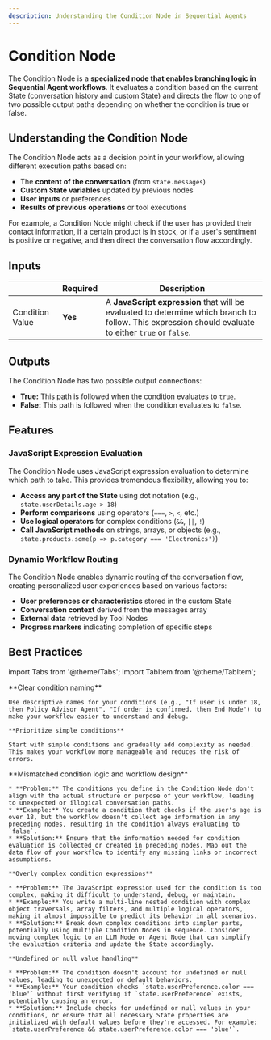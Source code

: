 ```yaml
---
description: Understanding the Condition Node in Sequential Agents
---
```


# Condition Node

The Condition Node is a **specialized node that enables branching logic in Sequential Agent workflows**. It evaluates a condition based on the current State (conversation history and custom State) and directs the flow to one of two possible output paths depending on whether the condition is true or false.

<!-- ![](../../assets/seq-15.png) -->

## Understanding the Condition Node

The Condition Node acts as a decision point in your workflow, allowing different execution paths based on:

-   The **content of the conversation** (from `state.messages`)
-   **Custom State variables** updated by previous nodes
-   **User inputs** or preferences
-   **Results of previous operations** or tool executions

For example, a Condition Node might check if the user has provided their contact information, if a certain product is in stock, or if a user's sentiment is positive or negative, and then direct the conversation flow accordingly.

## Inputs

|                 | Required | Description                                                                                                                                          |
| --------------- | -------- | ---------------------------------------------------------------------------------------------------------------------------------------------------- |
| Condition Value | **Yes**  | A **JavaScript expression** that will be evaluated to determine which branch to follow. This expression should evaluate to either `true` or `false`. |

## Outputs

The Condition Node has two possible output connections:

-   **True:** This path is followed when the condition evaluates to `true`.
-   **False:** This path is followed when the condition evaluates to `false`.

## Features

### JavaScript Expression Evaluation

The Condition Node uses JavaScript expression evaluation to determine which path to take. This provides tremendous flexibility, allowing you to:

-   **Access any part of the State** using dot notation (e.g., `state.userDetails.age > 18`)
-   **Perform comparisons** using operators (`===`, `>`, `<`, etc.)
-   **Use logical operators** for complex conditions (`&&`, `||`, `!`)
-   **Call JavaScript methods** on strings, arrays, or objects (e.g., `state.products.some(p => p.category === 'Electronics')`)

### Dynamic Workflow Routing

The Condition Node enables dynamic routing of the conversation flow, creating personalized user experiences based on various factors:

-   **User preferences or characteristics** stored in the custom State
-   **Conversation context** derived from the messages array
-   **External data** retrieved by Tool Nodes
-   **Progress markers** indicating completion of specific steps

## Best Practices

import Tabs from '@theme/Tabs';
import TabItem from '@theme/TabItem';

<Tabs>
  <TabItem value="pro-tips" label="Pro Tips">
    **Clear condition naming**

    Use descriptive names for your conditions (e.g., "If user is under 18, then Policy Advisor Agent", "If order is confirmed, then End Node") to make your workflow easier to understand and debug.

    **Prioritize simple conditions**

    Start with simple conditions and gradually add complexity as needed. This makes your workflow more manageable and reduces the risk of errors.

  </TabItem>
  <TabItem value="pitfalls" label="Potential Pitfalls">
    **Mismatched condition logic and workflow design**

    * **Problem:** The conditions you define in the Condition Node don't align with the actual structure or purpose of your workflow, leading to unexpected or illogical conversation paths.
    * **Example:** You create a condition that checks if the user's age is over 18, but the workflow doesn't collect age information in any preceding nodes, resulting in the condition always evaluating to `false`.
    * **Solution:** Ensure that the information needed for condition evaluation is collected or created in preceding nodes. Map out the data flow of your workflow to identify any missing links or incorrect assumptions.

    **Overly complex condition expressions**

    * **Problem:** The JavaScript expression used for the condition is too complex, making it difficult to understand, debug, or maintain.
    * **Example:** You write a multi-line nested condition with complex object traversals, array filters, and multiple logical operators, making it almost impossible to predict its behavior in all scenarios.
    * **Solution:** Break down complex conditions into simpler parts, potentially using multiple Condition Nodes in sequence. Consider moving complex logic to an LLM Node or Agent Node that can simplify the evaluation criteria and update the State accordingly.

    **Undefined or null value handling**

    * **Problem:** The condition doesn't account for undefined or null values, leading to unexpected or default behaviors.
    * **Example:** Your condition checks `state.userPreference.color === 'blue'` without first verifying if `state.userPreference` exists, potentially causing an error.
    * **Solution:** Include checks for undefined or null values in your conditions, or ensure that all necessary State properties are initialized with default values before they're accessed. For example: `state.userPreference && state.userPreference.color === 'blue'`.

  </TabItem>
</Tabs>
